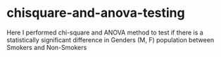 # chisquare-and-anova-testing
Here I performed chi-square and ANOVA method to test if there is a statistically significant difference in Genders (M, F) population between Smokers and Non-Smokers
